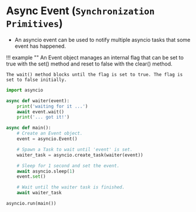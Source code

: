 # Async Event (`Synchronization Primitives`)

- An asyncio event can be used to notify multiple asyncio tasks that some event has happened.

!!! example ""
    An Event object manages an internal flag that can be set to true with the set() method and reset to false with the clear() method.

    The wait() method blocks until the flag is set to true. The flag is set to false initially.

```python
import asyncio

async def waiter(event):
    print('waiting for it ...')
    await event.wait()
    print('... got it!')

async def main():
    # Create an Event object.
    event = asyncio.Event()

    # Spawn a Task to wait until 'event' is set.
    waiter_task = asyncio.create_task(waiter(event))

    # Sleep for 1 second and set the event.
    await asyncio.sleep(1)
    event.set()

    # Wait until the waiter task is finished.
    await waiter_task

asyncio.run(main())
```
